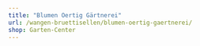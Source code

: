 ```yaml
---
title: "Blumen Oertig Gärtnerei"
url: /wangen-bruettisellen/blumen-oertig-gaertnerei/
shop: Garten-Center
---
```

